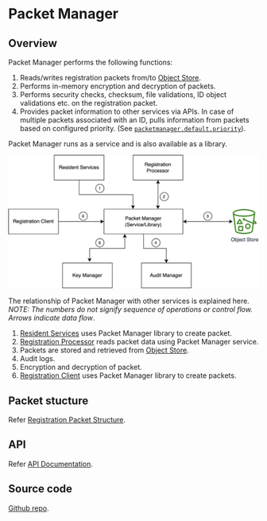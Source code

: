 # Packet Manager

## Overview

Packet Manager performs the following functions:

1. Reads/writes registration packets from/to [Object Store](../../broken-reference/).
2. Performs in-memory encryption and decryption of packets.
3. Performs security checks, checksum, file validations, ID object validations etc. on the registration packet.
4. Provides packet information to other services via APIs. In case of multiple packets associated with an ID, pulls information from packets based on configured priority. (See [`packetmanager.default.priority`](https://github.com/mosip/mosip-config/blob/develop3-v3/application-default.properties)).

Packet Manager runs as a service and is also available as a library.

![](../../.gitbook/assets/packet-manager.png)

The relationship of Packet Manager with other services is explained here. _NOTE: The numbers do not signify sequence of operations or control flow. Arrows indicate data flow_.

1. [Resident Services](../resident-services/) uses Packet Manager library to create packet.
2. [Registration Processor](../registration-processor/) reads packet data using Packet Manager service.
3. Packets are stored and retrieved from [Object Store](../../broken-reference/).
4. Audit logs.
5. Encryption and decryption of packet.
6. [Registration Client](../registration-client/) uses Packet Manager library to create packets.

## Packet stucture

Refer [Registration Packet Structure](registration-packet-structure.md).

## API

Refer [API Documentation](https://mosip.github.io/documentation/1.2.0/1.2.0.html).

## Source code

[Github repo](https://github.com/mosip/packet-manager/tree/release-1.2.0).
